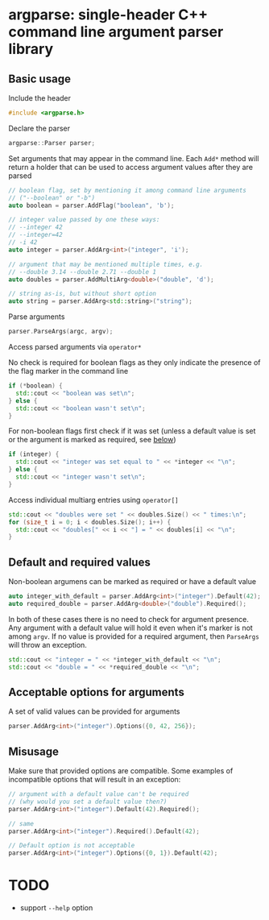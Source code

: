# argparse: single-header C++ command line argument parser library
## Basic usage
Include the header
```cpp
#include <argparse.h>
```

Declare the parser
```cpp
argparse::Parser parser;
```

Set arguments that may appear in the command line. Each `Add*` method will return
a holder that can be used to access argument values after they are parsed
```cpp
// boolean flag, set by mentioning it among command line arguments
// ("--boolean" or "-b")
auto boolean = parser.AddFlag("boolean", 'b');

// integer value passed by one these ways:
// --integer 42
// --integer=42
// -i 42
auto integer = parser.AddArg<int>("integer", 'i');

// argument that may be mentioned multiple times, e.g.
// --double 3.14 --double 2.71 --double 1
auto doubles = parser.AddMultiArg<double>("double", 'd');

// string as-is, but without short option
auto string = parser.AddArg<std::string>("string");
```

Parse arguments
```cpp
parser.ParseArgs(argc, argv);
```

Access parsed arguments via `operator*`

No check is required for boolean flags as they only indicate the presence of
the flag marker in the command line
```cpp
if (*boolean) {
  std::cout << "boolean was set\n";
} else {
  std::cout << "boolean wasn't set\n";
}
```

For non-boolean flags first check if it was set (unless a default value is set
or the argument is marked as required, see [below](#default-and-required-values))
```cpp
if (integer) {
  std::cout << "integer was set equal to " << *integer << "\n";
} else {
  std::cout << "integer wasn't set\n";
}
```

Access individual multiarg entries using `operator[]`
```cpp
std::cout << "doubles were set " << doubles.Size() << " times:\n";
for (size_t i = 0; i < doubles.Size(); i++) {
  std::cout << "doubles[" << i << "] = " << doubles[i] << "\n";
}
```

## Default and required values
Non-boolean argumens can be marked as required or have a default value
```cpp
auto integer_with_default = parser.AddArg<int>("integer").Default(42);
auto required_double = parser.AddArg<double>("double").Required();
```

In both of these cases there is no need to check for argument presence. Any
argument with a default value will hold it even when it's marker is not among
`argv`. If no value is provided for a required argument, then `ParseArgs` will
throw an exception.
```cpp
std::cout << "integer = " << *integer_with_default << "\n";
std::cout << "double = " << *required_double << "\n";
```

## Acceptable options for arguments
A set of valid values can be provided for arguments
```cpp
parser.AddArg<int>("integer").Options({0, 42, 256});
```

## Misusage
Make sure that provided options are compatible. Some examples of incompatible
options that will result in an exception:
```cpp
// argument with a default value can't be required
// (why would you set a default value then?)
parser.AddArg<int>("integer").Default(42).Required();

// same
parser.AddArg<int>("integer").Required().Default(42);

// Default option is not acceptable
parser.AddArg<int>("integer").Options({0, 1}).Default(42);
```

# TODO
* support `--help` option

